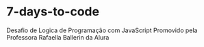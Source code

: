 # 7-days-to-code

Desafio de Logica de Programação com JavaScript
Promovido pela Professora Rafaella Ballerin da Alura
